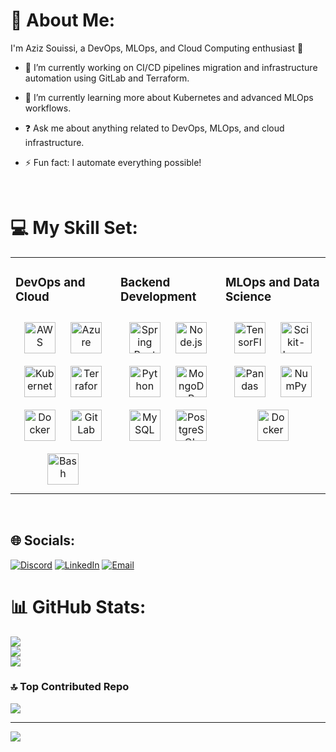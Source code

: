 # 💫 About Me:

I'm Aziz Souissi, a DevOps, MLOps, and Cloud Computing enthusiast 🚀</div>  

- 🔭 I’m currently working on CI/CD pipelines migration and infrastructure automation using GitLab and Terraform.  

- 🌱 I’m currently learning more about Kubernetes and advanced MLOps workflows.  

- ❓ Ask me about anything related to DevOps, MLOps, and cloud infrastructure.  
  
- ⚡ Fun fact: I automate everything possible!  
  
<br/>  

# 💻 My Skill Set:
<table><tr><td valign="top" width="33%">

### DevOps and Cloud  
<div align="center">  
<a href="https://aws.amazon.com/" target="_blank"><img style="margin: 10px" src="https://cdn.jsdelivr.net/gh/devicons/devicon/icons/amazonwebservices/amazonwebservices-original-wordmark.svg" alt="AWS" height="50" /></a>  
<a href="https://azure.microsoft.com/" target="_blank"><img style="margin: 10px" src="https://upload.wikimedia.org/wikipedia/commons/a/a8/Microsoft_Azure_Logo.svg" alt="Azure" height="50" /></a>  
<a href="https://kubernetes.io/" target="_blank"><img style="margin: 10px" src="https://cdn.jsdelivr.net/gh/devicons/devicon/icons/kubernetes/kubernetes-plain.svg" alt="Kubernetes" height="50" /></a>  
<a href="https://www.terraform.io/" target="_blank"><img style="margin: 10px" src="https://www.datocms-assets.com/2885/1629941242-logo-terraform-main.svg" alt="Terraform" height="50" /></a>  
<a href="https://www.docker.com/" target="_blank"><img style="margin: 10px" src="https://cdn.jsdelivr.net/gh/devicons/devicon/icons/docker/docker-original-wordmark.svg" alt="Docker" height="50" /></a>  
<a href="https://gitlab.com/" target="_blank"><img style="margin: 10px" src="https://cdn.jsdelivr.net/gh/devicons/devicon/icons/gitlab/gitlab-original.svg" alt="GitLab" height="50" /></a>  
<a href="https://www.gnu.org/software/bash/" target="_blank"><img style="margin: 10px" src="https://upload.wikimedia.org/wikipedia/commons/4/4b/Bash_Logo_Colored.svg" alt="Bash" height="50" /></a>  
</div>

</td><td valign="top" width="33%">

### Backend Development  
<div align="center">  
<a href="https://spring.io/projects/spring-boot" target="_blank"><img style="margin: 10px" src="https://cdn.jsdelivr.net/gh/devicons/devicon/icons/spring/spring-original-wordmark.svg" alt="Spring Boot" height="50" /></a>  
<a href="https://nodejs.org/" target="_blank"><img style="margin: 10px" src="https://cdn.jsdelivr.net/gh/devicons/devicon/icons/nodejs/nodejs-original.svg" alt="Node.js" height="50" /></a>  
<a href="https://www.python.org/" target="_blank"><img style="margin: 10px" src="https://cdn.jsdelivr.net/gh/devicons/devicon/icons/python/python-original.svg" alt="Python" height="50" /></a>  
<a href="https://www.mongodb.com/" target="_blank"><img style="margin: 10px" src="https://cdn.jsdelivr.net/gh/devicons/devicon/icons/mongodb/mongodb-original-wordmark.svg" alt="MongoDB" height="50" /></a>  
<a href="https://www.mysql.com/" target="_blank"><img style="margin: 10px" src="https://cdn.jsdelivr.net/gh/devicons/devicon/icons/mysql/mysql-original-wordmark.svg" alt="MySQL" height="50" /></a>  
<a href="https://www.postgresql.org/" target="_blank"><img style="margin: 10px" src="https://cdn.jsdelivr.net/gh/devicons/devicon/icons/postgresql/postgresql-original-wordmark.svg" alt="PostgreSQL" height="50" /></a>  
</div>

</td><td valign="top" width="33%">

### MLOps and Data Science  
<div align="center">  
<a href="https://www.tensorflow.org/" target="_blank"><img style="margin: 10px" src="https://upload.wikimedia.org/wikipedia/commons/2/2d/Tensorflow_logo.svg" alt="TensorFlow" height="50" /></a>  
<a href="https://scikit-learn.org/" target="_blank"><img style="margin: 10px" src="https://upload.wikimedia.org/wikipedia/commons/0/05/Scikit_learn_logo_small.svg" alt="Scikit-Learn" height="50" /></a>  
<a href="https://pandas.pydata.org/" target="_blank"><img style="margin: 10px" src="https://cdn.jsdelivr.net/gh/devicons/devicon/icons/pandas/pandas-original-wordmark.svg" alt="Pandas" height="50" /></a>  
<a href="https://numpy.org/" target="_blank"><img style="margin: 10px" src="https://cdn.jsdelivr.net/gh/devicons/devicon/icons/numpy/numpy-original-wordmark.svg" alt="NumPy" height="50" /></a>  
<a href="https://www.docker.com/" target="_blank"><img style="margin: 10px" src="https://cdn.jsdelivr.net/gh/devicons/devicon/icons/docker/docker-original-wordmark.svg" alt="Docker" height="50" /></a>  
</div>

</td></tr></table>  

<br/>    

## 🌐 Socials:
[![Discord](https://img.shields.io/badge/Discord-%237289DA.svg?logo=discord&logoColor=white)](https://discord.gg/fagmaxxer) 
[![LinkedIn](https://img.shields.io/badge/LinkedIn-%230077B5.svg?logo=linkedin&logoColor=white)](https://linkedin.com/in/azizsouissi) 
[![Email](https://img.shields.io/badge/Email-D14836?logo=gmail&logoColor=white)](mailto:aziz.souissi01@gmail.com)

# 📊 GitHub Stats:
![](https://github-readme-stats.vercel.app/api?username=AzizSouissi&theme=dark&hide_border=false&include_all_commits=true&count_private=true)<br/>
![](https://github-readme-streak-stats.herokuapp.com/?user=AzizSouissi&theme=dark&hide_border=false)<br/>
![](https://github-readme-stats.vercel.app/api/top-langs/?username=AzizSouissi&theme=dark&hide_border=false&include_all_commits=true&count_private=true&layout=compact)

### 🔝 Top Contributed Repo
![](https://github-contributor-stats.vercel.app/api?username=AzizSouissi&limit=5&theme=dark&combine_all_yearly_contributions=true)

---
[![](https://visitcount.itsvg.in/api?id=AzizSouissi&icon=0&color=6)](https://visitcount.itsvg.in)   
